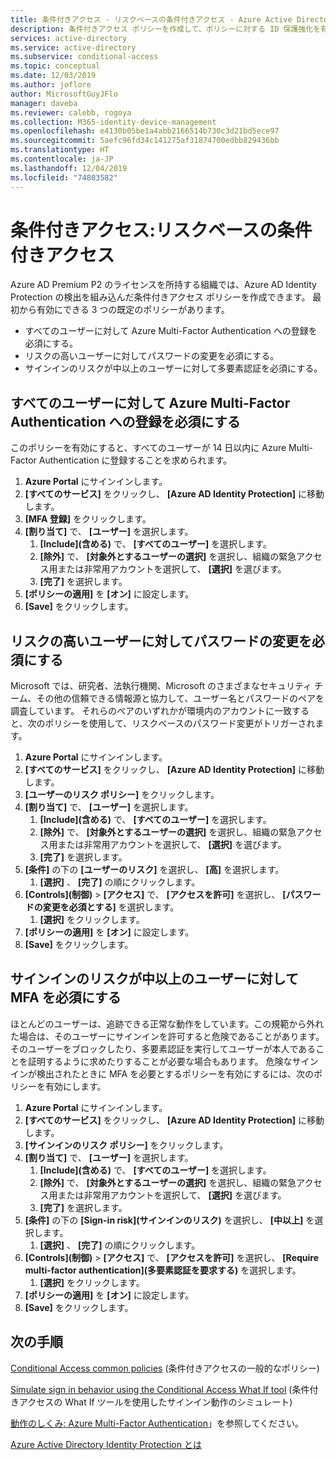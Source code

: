 ```yaml
---
title: 条件付きアクセス - リスクベースの条件付きアクセス - Azure Active Directory
description: 条件付きアクセス ポリシーを作成して、ポリシーに対する ID 保護強化を有効にします
services: active-directory
ms.service: active-directory
ms.subservice: conditional-access
ms.topic: conceptual
ms.date: 12/03/2019
ms.author: joflore
author: MicrosoftGuyJFlo
manager: daveba
ms.reviewer: calebb, rogoya
ms.collection: M365-identity-device-management
ms.openlocfilehash: e4130b05be1a4abb2166514b730c3d21bd5ece97
ms.sourcegitcommit: 5aefc96fd34c141275af31874700edbb829436bb
ms.translationtype: HT
ms.contentlocale: ja-JP
ms.lasthandoff: 12/04/2019
ms.locfileid: "74803582"
---
```

# <a name="conditional-access-risk-based-conditional-access"></a>条件付きアクセス:リスクベースの条件付きアクセス

Azure AD Premium P2 のライセンスを所持する組織では、Azure AD Identity Protection の検出を組み込んだ条件付きアクセス ポリシーを作成できます。 最初から有効にできる 3 つの既定のポリシーがあります。 

* すべてのユーザーに対して Azure Multi-Factor Authentication への登録を必須にする。
* リスクの高いユーザーに対してパスワードの変更を必須にする。
* サインインのリスクが中以上のユーザーに対して多要素認証を必須にする。

## <a name="require-all-users-to-register-for-azure-multi-factor-authentication"></a>すべてのユーザーに対して Azure Multi-Factor Authentication への登録を必須にする

このポリシーを有効にすると、すべてのユーザーが 14 日以内に Azure Multi-Factor Authentication に登録することを求められます。 

1. **Azure Portal** にサインインします。
1. **[すべてのサービス]** をクリックし、 **[Azure AD Identity Protection]** に移動します。
1. **[MFA 登録]** をクリックします。
1. **[割り当て]** で、 **[ユーザー]** を選択します。
   1. **[Include]\(含める\)** で、 **[すべてのユーザー]** を選択します。
   1. **[除外]** で、 **[対象外とするユーザーの選択]** を選択し、組織の緊急アクセス用または非常用アカウントを選択して、 **[選択]** を選びます。 
   1. **[完了]** を選択します。
1. **[ポリシーの適用]** を **[オン]** に設定します。
1. **[Save]** をクリックします。

## <a name="require-a-password-change-high-risk-users"></a>リスクの高いユーザーに対してパスワードの変更を必須にする

Microsoft では、研究者、法執行機関、Microsoft のさまざまなセキュリティ チーム、その他の信頼できる情報源と協力して、ユーザー名とパスワードのペアを調査しています。 それらのペアのいずれかが環境内のアカウントに一致すると、次のポリシーを使用して、リスクベースのパスワード変更がトリガーされます。

1. **Azure Portal** にサインインします。
1. **[すべてのサービス]** をクリックし、 **[Azure AD Identity Protection]** に移動します。
1. **[ユーザーのリスク ポリシー]** をクリックします。
1. **[割り当て]** で、 **[ユーザー]** を選択します。
   1. **[Include]\(含める\)** で、 **[すべてのユーザー]** を選択します。
   1. **[除外]** で、 **[対象外とするユーザーの選択]** を選択し、組織の緊急アクセス用または非常用アカウントを選択して、 **[選択]** を選びます。
   1. **[完了]** を選択します。
1. **[条件]** の下の **[ユーザーのリスク]** を選択し、 **[高]** を選択します。
   1. **[選択]** 、 **[完了]** の順にクリックします。
1. **[Controls]\(制御\)**  >  **[アクセス]** で、 **[アクセスを許可]** を選択し、 **[パスワードの変更を必須とする]** を選択します。
   1. **[選択]** をクリックします。
1. **[ポリシーの適用]** を **[オン]** に設定します。
1. **[Save]** をクリックします。

## <a name="require-mfa-medium-or-high-sign-in-risk-users"></a>サインインのリスクが中以上のユーザーに対して MFA を必須にする

ほとんどのユーザーは、追跡できる正常な動作をしています。この規範から外れた場合は、そのユーザーにサインインを許可すると危険であることがあります。 そのユーザーをブロックしたり、多要素認証を実行してユーザーが本人であることを証明するように求めたりすることが必要な場合もあります。 危険なサインインが検出されたときに MFA を必要とするポリシーを有効にするには、次のポリシーを有効にします。

1. **Azure Portal** にサインインします。
1. **[すべてのサービス]** をクリックし、 **[Azure AD Identity Protection]** に移動します。
1. **[サインインのリスク ポリシー]** をクリックします。
1. **[割り当て]** で、 **[ユーザー]** を選択します。
   1. **[Include]\(含める\)** で、 **[すべてのユーザー]** を選択します。
   1. **[除外]** で、 **[対象外とするユーザーの選択]** を選択し、組織の緊急アクセス用または非常用アカウントを選択して、 **[選択]** を選びます。
   1. **[完了]** を選択します。
1. **[条件]** の下の **[Sign-in risk]\(サインインのリスク\)** を選択し、 **[中以上]** を選択します。
   1. **[選択]** 、 **[完了]** の順にクリックします。
1. **[Controls]\(制御\)**  >  **[アクセス]** で、 **[アクセスを許可]** を選択し、 **[Require multi-factor authentication]\(多要素認証を要求する\)** を選択します。
   1. **[選択]** をクリックします。
1. **[ポリシーの適用]** を **[オン]** に設定します。
1. **[Save]** をクリックします。

## <a name="next-steps"></a>次の手順

[Conditional Access common policies](concept-conditional-access-policy-common.md) (条件付きアクセスの一般的なポリシー)

[Simulate sign in behavior using the Conditional Access What If tool](troubleshoot-conditional-access-what-if.md) (条件付きアクセスの What If ツールを使用したサインイン動作のシミュレート)

[動作のしくみ: Azure Multi-Factor Authentication](../authentication/concept-mfa-howitworks.md)」を参照してください。

[Azure Active Directory Identity Protection とは](../identity-protection/overview.md)
